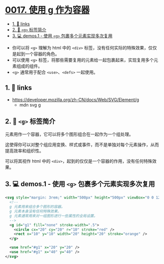 # [0017. 使用 g 作为容器](https://github.com/Tdahuyou/svg/tree/main/0017.%20%E4%BD%BF%E7%94%A8%20g%20%E4%BD%9C%E4%B8%BA%E5%AE%B9%E5%99%A8)

<!-- region:toc -->
- [1. 🔗 links](#1--links)
- [2. 📒 `<g>` 标签简介](#2--g-标签简介)
- [3. 💻 demos.1 - 使用 `<g>` 包裹多个元素实现多次复用](#3--demos1---使用-g-包裹多个元素实现多次复用)
<!-- endregion:toc -->
- 你可以将 `<g>` 理解为 html 中的 `<div>` 标签，没有任何实际的特殊效果，仅仅是起到一个容器的角色。
- 可以使用 `<g>` 标签，将那些需要复用的元素给一起包裹起来，实现复用多个元素组成的组件。
- `<g>` 通常用于配合 `<use>`、`<defs>` 一起使用。

## 1. 🔗 links

- https://developer.mozilla.org/zh-CN/docs/Web/SVG/Element/g
  - mdn svg g

## 2. 📒 `<g>` 标签简介

[<g>](https://developer.mozilla.org/zh-CN/docs/Web/SVG/Element/g) 元素用作一个容器，它可以将多个图形组合在一起作为一个组处理。

这使得你可以对整个组应用变换、样式或事件，而不是单独对每个元素操作，从而提高效率和组织性。

可以将其视作 html 中的 `<div>`，起到的仅仅是一个容器的作用，没有任何特殊效果。

## 3. 💻 demos.1 - 使用 `<g>` 包裹多个元素实现多次复用

```xml
<svg style="margin: 3rem;" width="500px" height="500px" viewBox="0 0 120 120" xmlns="http://www.w3.org/2000/svg">
  <!--
  g 元素用来组合多个图形的容器。
  g 元素本身没有任何特殊效果。
  g 元素通常用来对一组图形进行一些属性的全局设置。
  -->
  <g id="g1" fill="none" stroke-width=".5">
    <circle cx="20" cy="20" r="10" stroke="red" />
    <rect x="10" y="10" width="20" height="20" stroke="orange" />
  </g>

  <use href="#g1" x="20" y="20" />
  <use href="#g1" x="40" y="40" />
</svg>
```
